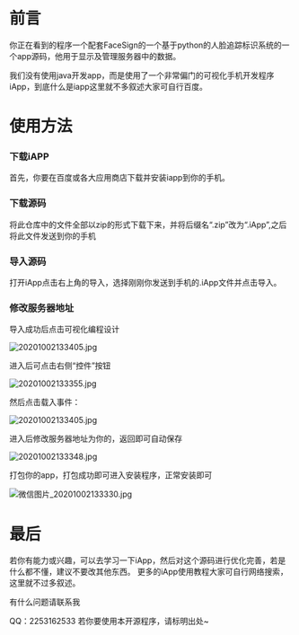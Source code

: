 # 前言

你正在看到的程序一个配套FaceSign的一个基于python的人脸追踪标识系统的一个app源码，他用于显示及管理服务器中的数据。

我们没有使用java开发app，而是使用了一个非常偏门的可视化手机开发程序iApp，到底什么是iapp这里就不多叙述大家可自行百度。

# 使用方法

### 下载iAPP
首先，你要在百度或各大应用商店下载并安装iapp到你的手机。

### 下载源码

将此仓库中的文件全部以zip的形式下载下来，并将后缀名“.zip”改为“.iApp”,之后将此文件发送到你的手机

### 导入源码

打开iApp点击右上角的导入，选择刚刚你发送到手机的.iApp文件并点击导入。

### 修改服务器地址

导入成功后点击可视化编程设计

![20201002133405.jpg][1]

进入后可点击右侧“控件”按钮

![20201002133355.jpg][2]

然后点击载入事件：

![20201002133405.jpg][3]

进入后修改服务器地址为你的，返回即可自动保存

![20201002133348.jpg][4]


打包你的app，打包成功即可进入安装程序，正常安装即可

![微信图片_20201002133330.jpg][5]

# 最后
若你有能力或兴趣，可以去学习一下iApp，然后对这个源码进行优化完善，若是什么都不懂，建议不要改其他东西。
更多的iApp使用教程大家可自行网络搜索，这里就不过多叙述。

有什么问题请联系我

QQ：2253162533
若你要使用本开源程序，请标明出处~


  [1]: https://cdn.jsdelivr.net/gh/Xiao-A1/fasv/usr/uploads/2020/10/2099534770.jpg
  [2]: https://cdn.jsdelivr.net/gh/Xiao-A1/fasv/usr/uploads/2020/10/1748416036.jpg
  [3]: https://cdn.jsdelivr.net/gh/Xiao-A1/fasv/usr/uploads/2020/10/3660073404.jpg
  [4]: https://cdn.jsdelivr.net/gh/Xiao-A1/fasv/usr/uploads/2020/10/2041343928.jpg
  [5]: https://cdn.jsdelivr.net/gh/Xiao-A1/fasv/usr/uploads/2020/10/2121827184.jpg
